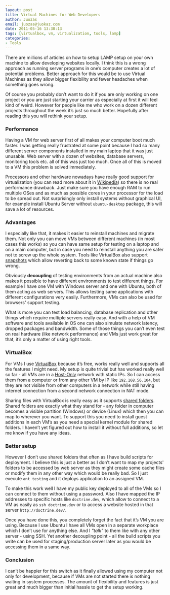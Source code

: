 ```yaml
---
layout: post
title: Virtual Machines for Web Developers
author: Juozas
email: juozas@juokaz.com
date: 2011-05-16 13:30:13
tags: [virtualbox, vm, virtualization, tools, lamp]
categories:
- Tools
---
```


There are millions of articles on how to setup LAMP setup on your own machine to allow developing websites locally. I think this is a wrong approach as running server programs in one’s computer creates a lot of potential problems. Better approach for this would be to use Virtual Machines as they allow bigger flexibility and fewer headaches when something goes wrong. 

Of course you probably don’t want to do it if you are only working on one project or you are just starting your carrier as especially at first it will feel kind of weird. However for people like me who work on a dozen different projects throughout the week it’s just so much better. Hopefully after reading this you will rethink your setup. 

<!--more-->

### Performance

Having a VM for web server first of all makes your computer boot much faster. I was getting really frustrated at some point because I had so many different server components installed in my main laptop that it was just unusable. Web server with a dozen of websites, database servers, monitoring tools etc. all of this was just too much. Once all of this is moved to a VM this problem is solved immediately.

Processors and other hardware nowadays have really good support for virtualization (you can read more about it in [Wikipedia](http://en.wikipedia.org/wiki/X86_virtualization#Hardware_assist)) so there is no real performance drawback.  Just make sure you have enough RAM to run multiple OSes and as much as possible cores in your processor for the load to be spread out.  Not surprisingly only install systems without graphical UI, for example install Ubuntu Server without `ubuntu-desktop` package, this will save a lot of resources. 

### Advantages

I especially like that, it makes it easier to reinstall machines and migrate them. Not only you can move VMs between different machines (in most cases this works) so you can have same setup for testing on a laptop and on a main computer, but in case you need to reinstall anything you are safer not to screw up the whole system. Tools like VirtualBox also support [snapshots](http://www.virtualbox.org/manual/ch01.html#snapshots) which allow reverting back to some known state if things go wrong. 

Obviously **decoupling** of testing environments from an actual machine also makes it possible to have different environments to test different things. For example I have one VM with Windows server and one with Ubuntu, both of them acting as web servers. This allows testing same applications with different configurations very easily. Furthermore, VMs can also be used for browsers' support testing.

What is more you can test load balancing, database replication and other things which require multiple servers really easy. And with a help of VM software and tools available in OS one can also simulate network latency, dropped packages and bandwidth. Some of those things you can’t even test on real hardware (like network performance) and VMs just work great for that, it’s only a matter of using right tools. 

### VirtualBox

For VMs I use [VirtualBox](http://www.virtualbox.org/) because it’s free, works really well and supports all the features I might need. My setup is quite trivial but has worked really well so far - all VMs are in a [Host-Only](http://ptony82.wordpress.com/2008/11/18/the-fastest-way-to-create-host-only-network-with-virtualbox/) network with static IPs. So I can access them from a computer or from any other VM by IP like `192.168.56.104`, but they are not visible from other computers in a network while still having internet connection from a second network connection in NAT mode. 

Sharing files with VirtualBox is really easy as it supports [shared folders](http://www.virtualbox.org/manual/ch04.html#sharedfolders). Shared folders are exactly what they stand for - any folder in computer becomes a visible partition (Windows) or device (Linux) which then you can map to wherever you want. To support this you need to install guest additions in each VM’s as you need a special kernel module for shared folders. I haven’t yet figured out how to install it without full additions, so let me know if you have any ideas. 

### Better setup

However I don’t use shared folders that often as I have build scripts for deployment. I believe this is just a better as I don’t want to map my projects' folders to be accessed by web server as they might create some cache files or modify them in any other way which would be really bad. So I just execute `ant testing` and it deploys application to an assigned VM. 

To make this work well I have my public key deployed to all of the VMs so I can connect to them without using a password. Also I have mapped the IP addresses to specific hosts like `doctrine.dev`, which allow to connect to a VM as easily as `ssh doctrine.dev` or to access a website hosted in that server `http://doctrine.dev/`.

Once you have done this, you completely forget the fact that it’s VM you are using. Because I use Ubuntu I have all VMs open in a separate workplace which I don’t use for anything else. And I *"talk"* to them like with any other server - using SSH. Yet another decoupling point - all the build scripts you write can be used for staging/production server later as you would be accessing them in a same way. 

### Conclusion

I can’t be happier for this switch as it finally allowed using my computer not only for development, because if VMs are not started there is nothing waiting in system processes. The amount of flexibility and features is just great and much bigger than initial hassle to get the setup working. 
